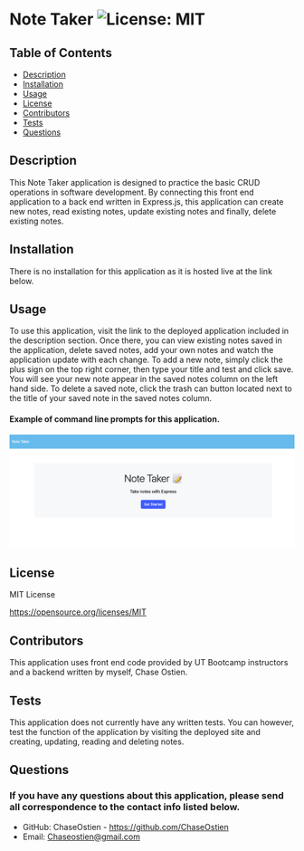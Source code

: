 # Note Taker ![License: MIT](https://img.shields.io/badge/License-MIT-yellow.svg)

## Table of Contents
* [Description](#description)
* [Installation](#installation)
* [Usage](#usage)
* [License](#license)
* [Contributors](#contributors)
* [Tests](#tests)
* [Questions](#questions)

## Description
This Note Taker application is designed to practice the basic CRUD operations in software development. By connecting this front end application to a back end written in Express.js, this application can create new notes, read existing notes, update existing notes and finally, delete existing notes.  
## Installation
There is no installation for this application as it is hosted live at the link below. 
## Usage
To use this application, visit the link to the deployed application included in the description section. Once there, you can view existing notes saved in the application, delete saved notes, add your own notes and watch the application update with each change. To add a new note, simply click the plus sign on the top right corner, then type your title and test and click save. You will see your new note appear in the saved notes column on the left hand side. To delete a saved note, click the trash can button located next to the title of your saved note in the saved notes column. 
#### Example of command line prompts for this application.
![Screenshot of command line prompts.](./Develop/public/assets/img/Screenshot11.png)
## License
MIT License

https://opensource.org/licenses/MIT
## Contributors
This application uses front end code provided by UT Bootcamp instructors and a backend written by myself, Chase Ostien.
## Tests
This application does not currently have any written tests. You can however, test the function of the application by visiting the deployed site and creating, updating, reading and deleting notes. 
## Questions
### If you have any questions about this application, please send all correspondence to the contact info listed below. 
* GitHub: ChaseOstien - https://github.com/ChaseOstien
* Email: Chaseostien@gmail.com
